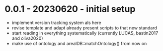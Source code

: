 # 0.0.1 - 20230620 - initial setup

- implement version tracking system als here
- revise template and adapt already present scripts to that new standard
- start reading in everything systematically (currently LUCAS, bastin2017 and oliva2020)
- make use of ontology and arealDB::matchOntology() from now on
